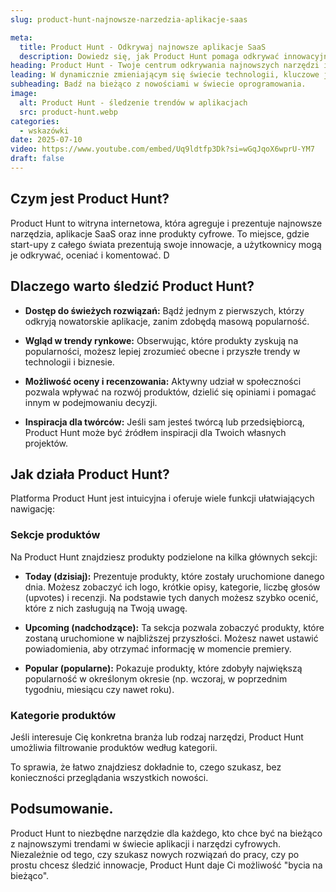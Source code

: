 ```yaml
---
slug: product-hunt-najnowsze-narzedzia-aplikacje-saas

meta:
  title: Product Hunt - Odkrywaj najnowsze aplikacje SaaS
  description: Dowiedz się, jak Product Hunt pomaga odkrywać innowacyjne narzędzia i aplikacje SaaS, zanim staną się popularne.
heading: Product Hunt - Twoje centrum odkrywania najnowszych narzędzi i aplikacji SaaS
leading: W dynamicznie zmieniającym się świecie technologii, kluczowe jest bycie na bieżąco z nowymi narzędziami i aplikacjami, które mogą usprawnić naszą pracę i życie. Product Hunt to platforma, która umożliwia śledzenie najświeższych premier w świecie oprogramowania, dając Ci przewagę w dostępie do innowacji.
subheading: Badź na bieżąco z nowościami w świecie oprogramowania.
image:
  alt: Product Hunt - śledzenie trendów w aplikacjach
  src: product-hunt.webp
categories:
  - wskazówki
date: 2025-07-10
video: https://www.youtube.com/embed/Uq9ldtfp3Dk?si=wGqJqoX6wprU-YM7
draft: false
---
```


## Czym jest Product Hunt?

Product Hunt to witryna internetowa, która agreguje i prezentuje najnowsze narzędzia, aplikacje SaaS oraz inne produkty cyfrowe. To miejsce, gdzie start-upy z całego świata prezentują swoje innowacje, a użytkownicy mogą je odkrywać, oceniać i komentować. D

## Dlaczego warto śledzić Product Hunt?

- **Dostęp do świeżych rozwiązań:** Bądź jednym z pierwszych, którzy odkryją nowatorskie aplikacje, zanim zdobędą masową popularność.

- **Wgląd w trendy rynkowe:** Obserwując, które produkty zyskują na popularności, możesz lepiej zrozumieć obecne i przyszłe trendy w technologii i biznesie.

- **Możliwość oceny i recenzowania:** Aktywny udział w społeczności pozwala wpływać na rozwój produktów, dzielić się opiniami i pomagać innym w podejmowaniu decyzji.

- **Inspiracja dla twórców:** Jeśli sam jesteś twórcą lub przedsiębiorcą, Product Hunt może być źródłem inspiracji dla Twoich własnych projektów.

## Jak działa Product Hunt?

Platforma Product Hunt jest intuicyjna i oferuje wiele funkcji ułatwiających nawigację:

### Sekcje produktów

Na Product Hunt znajdziesz produkty podzielone na kilka głównych sekcji:

- **Today (dzisiaj):** Prezentuje produkty, które zostały uruchomione danego dnia. Możesz zobaczyć ich logo, krótkie opisy, kategorie, liczbę głosów (upvotes) i recenzji. Na podstawie tych danych możesz szybko ocenić, które z nich zasługują na Twoją uwagę.

- **Upcoming (nadchodzące):** Ta sekcja pozwala zobaczyć produkty, które zostaną uruchomione w najbliższej przyszłości. Możesz nawet ustawić powiadomienia, aby otrzymać informację w momencie premiery.

- **Popular (popularne):** Pokazuje produkty, które zdobyły największą popularność w określonym okresie (np. wczoraj, w poprzednim tygodniu, miesiącu czy nawet roku).

### Kategorie produktów

Jeśli interesuje Cię konkretna branża lub rodzaj narzędzi, Product Hunt umożliwia filtrowanie produktów według kategorii.

To sprawia, że łatwo znajdziesz dokładnie to, czego szukasz, bez konieczności przeglądania wszystkich nowości.

## Podsumowanie.

Product Hunt to niezbędne narzędzie dla każdego, kto chce być na bieżąco z najnowszymi trendami w świecie aplikacji i narzędzi cyfrowych. Niezależnie od tego, czy szukasz nowych rozwiązań do pracy, czy po prostu chcesz śledzić innowacje, Product Hunt daje Ci możliwość "bycia na bieżąco".
